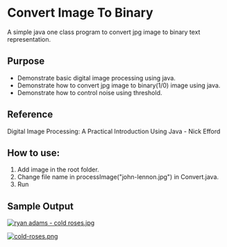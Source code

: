 # Convert Image To Binary
A simple java one class program to convert jpg image to binary text representation.

## Purpose
* Demonstrate basic digital image processing using java.
* Demonstrate how to convert jpg image to binary(1/0) image using java.
* Demonstrate how to control noise using threshold.

## Reference
Digital Image Processing: A Practical Introduction Using Java - Nick Efford

## How to use:
1. Add image in the root folder.
2. Change file name in processImage("john-lennon.jpg") in Convert.java.
3. Run

## Sample Output

[![ryan adams - cold roses.jpg](https://s22.postimg.org/8glj7t6ep/ryan_adams_cold_roses.jpg)](https://postimg.org/image/yownx6qi5/)

[![cold-roses.png](https://s18.postimg.org/z54qk7n2x/cold_roses.png)](https://postimg.org/image/9mce773it/)
